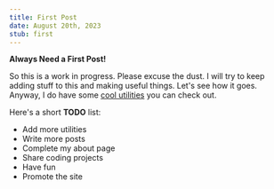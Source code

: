 ```yaml
---
title: First Post
date: August 20th, 2023
stub: first
---
```


**Always Need a First Post!**

So this is a work in progress. Please excuse the dust. I will try to
keep adding stuff to this and making useful things. Let's see how it goes.
Anyway, I do have some <a href="/utilities">cool utilities</a> you can
check out.

Here's a short **TODO** list:

- Add more utilities
- Write more posts
- Complete my about page
- Share coding projects
- Have fun
- Promote the site
